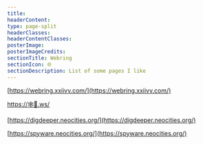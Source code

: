 ```yaml
---
title:
headerContent:
type: page-split
headerClasses:
headerContentClasses:
posterImage:
posterImageCredits:
sectionTitle: Webring
sectionIcon: 🌐
sectionDescription: List of some pages I like
---
```


[https://webring.xxiivv.com/](https://webring.xxiivv.com/)

[https://🕸💍.ws/](https://🕸💍.ws/)

[https://digdeeper.neocities.org/](https://digdeeper.neocities.org/)

[https://spyware.neocities.org/](https://spyware.neocities.org/)
